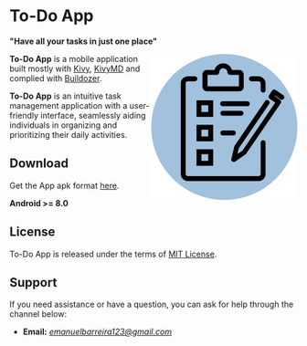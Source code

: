 # To-Do App
**"Have all your tasks in just one place"**

<img align="right" height="256" src="https://github.com/emanuelet123/ToDoApp/blob/main/Images/logo.png"/>

**To-Do App** is a mobile application built mostly with [Kivy](https://github.com/kivy/kivy), [KivyMD](https://github.com/kivymd/KivyMD) and complied with [Buildozer](https://github.com/kivy/buildozer).

**To-Do App** is an intuitive task management application with a user-friendly interface, seamlessly aiding individuals in organizing and prioritizing their daily activities.

## Download
Get the App apk format [here](https://github.com/emanuelet123/ToDoApp/blob/main/bin).

**Android >= 8.0**

## License
To-Do App is released under the terms of [MIT License](https://github.com/emanuelet123/ToDoApp/blob/main/LICENSE).

## Support
If you need assistance or have a question, you can ask for help through the channel below:
- **Email:** *emanuelbarreira123@gmail.com*




